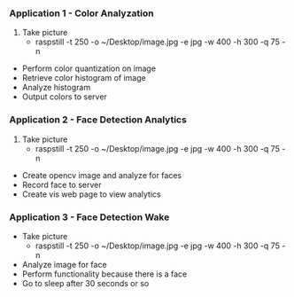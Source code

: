 ### Application 1 - Color Analyzation

1. Take picture
	* raspstill -t 250 -o ~/Desktop/image.jpg -e jpg -w 400 -h 300 -q 75 -n
* Perform color quantization on image
* Retrieve color histogram of image
* Analyze histogram
* Output colors to server

### Application 2 - Face Detection Analytics

1. Take picture
	* raspstill -t 250 -o ~/Desktop/image.jpg -e jpg -w 400 -h 300 -q 75 -n
* Create opencv image and analyze for faces
* Record face to server 
* Create vis web page to view analytics

### Application 3 - Face Detection Wake

* Take picture
	* raspstill -t 250 -o ~/Desktop/image.jpg -e jpg -w 400 -h 300 -q 75 -n
* Analyze image for face
* Perform functionality because there is a face
* Go to sleep after 30 seconds or so